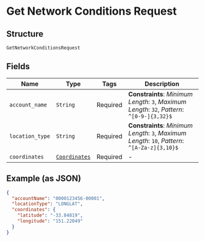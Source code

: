 
# Get Network Conditions Request

## Structure

`GetNetworkConditionsRequest`

## Fields

| Name | Type | Tags | Description |
|  --- | --- | --- | --- |
| `account_name` | `String` | Required | **Constraints**: *Minimum Length*: `3`, *Maximum Length*: `32`, *Pattern*: `^[0-9-]{3,32}$` |
| `location_type` | `String` | Required | **Constraints**: *Minimum Length*: `3`, *Maximum Length*: `10`, *Pattern*: `^[A-Za-z]{3,10}$` |
| `coordinates` | [`Coordinates`](../../doc/models/coordinates.md) | Required | - |

## Example (as JSON)

```json
{
  "accountName": "0000123456-00001",
  "locationType": "LONGLAT",
  "coordinates": {
    "latitude": "-33.84819",
    "longitude": "151.22049"
  }
}
```

